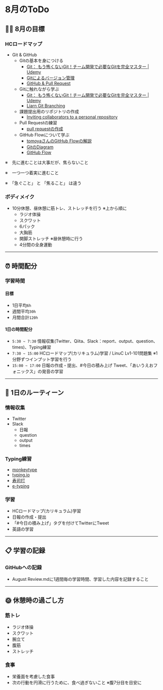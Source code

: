 # 8月のToDo
## 🏋🏻 8月の目標
### HCロードマップ
- Git & GitHub
  - Gitの基本を身につける
    - [Git： もう怖くないGit！チーム開発で必要なGitを完全マスター | Udemy](https://www.udemy.com/course/unscared_git/)
    - [Gitによるバージョン管理](https://www.youtube.com/watch?v=WMIiPcgGC4Q&t=745s)
    - [GitHub & Pull Request](https://www.youtube.com/watch?v=ALQvBsWQ2dA)
  - Gitに触れながら学ぶ
    - [Git： もう怖くないGit！チーム開発で必要なGitを完全マスター | Udemy](https://www.udemy.com/course/unscared_git/)
    - [Liarn Git Branching](https://learngitbranching.js.org/?locale=ja)
  - 課題提出用のリポジトリの作成
    - [Inviting collaborators to a personal repository](https://docs.github.com/ja/account-and-profile/setting-up-and-managing-your-personal-account-on-github/managing-access-to-your-personal-repositories/inviting-collaborators-to-a-personal-repository)
  - Pull Requestの練習
    - [pull requestの作成](https://docs.github.com/ja/pull-requests/collaborating-with-pull-requests/proposing-changes-to-your-work-with-pull-requests/creating-a-pull-request)
  - GitHub Flowについて学ぶ
    - [tomoyaさんのGitHub Flowの解説](https://www.youtube.com/watch?v=EYSW5rBUnu8)
    - [GitのDiagram](https://pbs.twimg.com/media/Fh6bl4DWIAAZxse.jpg:large)
    - [GitHub Flow](https://zenn.dev/ryo_4947123/books/497459787cb294/viewer/branchstrategy_githubflow)


※　先に進むことは大事だが、焦らないこと

※　一つ一つ着実に進むこと

※　「急ぐこと」 と 「焦ること」 は違う
### ボディメイク
- 10分休憩、昼休憩に筋トレ、ストレッチを行う ※上から順に
  - ラジオ体操
  - スクワット
  - 6パック
  - 大胸筋
  - 開脚ストレッチ ※昼休憩時に行う
  - 4分間の全身運動
---
## ⏰ 時間配分
### 学習時間
#### 目標
- 1日平均`6h`
- 週間平均`30h`
- 月間合計`120h`
#### 1日の時間配分
- `5:30 ~ 7:30` 情報収集(Twitter、Qiita、Slack：report、output、question、times)、Typing練習
- `7:30 ~ 15:00` HCロードマップ(カリキュラム)学習 / LinuC Lv1-101問題集 ※1分野ずつインプット学習を行う
- `15:00 ~ 17:00` 日報の作成・提出、#今日の積み上げ Tweet、「あいうえおフォニックス」の発音の学習
---
## 🕺 1日のルーティーン
### 情報収集
- Twitter
- Slack
  - 日報
  - question
  - output
  - times
### Typing練習
- [monkeytype](https://monkeytype.com)
- [typing.io](https://typing.io)
- [寿司打](https://sushida.net/play.html)
- [e-typing](https://www.e-typing.ne.jp)
### 学習
- HCロードマップ(カリキュラム)学習
- 日報の作成・提出
- 「#今日の積み上げ」タグを付けてTwitterにTweet
- 英語の学習
---
## 📋 学習の記録
### GitHubへの記録
- August Review.mdに1週間毎の学習時間、学習した内容を記録すること
---
## 🌞 休憩時の過ごし方
### 筋トレ
- ラジオ体操
- スクワット
- 腕立て
- 腹筋
- ストレッチ
### 食事
- 栄養面を考慮した食事
- 次の行動を円滑に行うために、食べ過ぎないこと ※腹7分目を目安に
